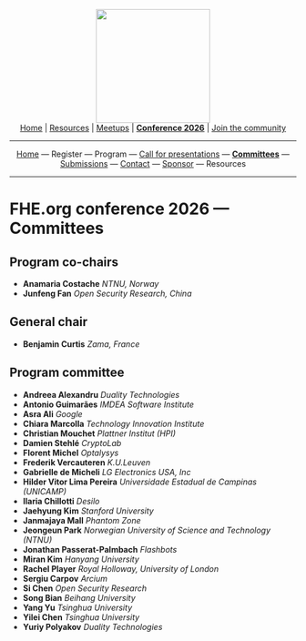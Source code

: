 <!-- Main header navigation -->
<p align="center">
  <img width="200" src="https://user-images.githubusercontent.com/5758427/180978488-db825482-5a58-4c7c-9589-c494a6f0be04.png"><br/>
  <a href="https://fhe-org.github.io">Home</a> | <a href="https://fhe-org.github.io/resources">Resources</a> | <a href="https://fhe-org.github.io/meetups/">Meetups</a> | <a href="https://fhe-org.github.io/conferences/conference-2026/"><b>Conference 2026</b></a> | <a href="https://fhe-org.github.io/community">Join the community</a>
</p>
<hr/>
<!-- /Main header navigation -->


<!-- Header conference 2026 links -->
<p align="center">
  <a href="https://fhe-org.github.io/conferences/conference-2026/">Home</a>
  —
  Register
  —
  Program
  —
  <a href="https://fhe-org.github.io/conferences/conference-2026/call-for-presentations">Call for presentations</a>
  —
  <a href="https://fhe-org.github.io/conferences/conference-2026/committees"><b>Committees</b></a>
  —
  <a href="https://fhe-org.github.io/conferences/conference-2026/submissions">Submissions</a>
  —
  <a href="https://fhe-org.github.io/conferences/conference-2026/contact">Contact</a>
  —
  <a href="https://fhe-org.github.io/conferences/conference-2026/sponsor">Sponsor</a>
  —
  Resources
</p>
<hr/>
<!-- /Header conference 2025 links -->

# FHE.org conference 2026 — Committees

## Program co-chairs
- **Anamaria Costache** *NTNU, Norway*
- **Junfeng Fan** *Open Security Research, China*

## General chair
- **Benjamin Curtis** *Zama, France*

## Program committee
- **Andreea	Alexandru**	*Duality Technologies*
- **Antonio	Guimarães**	*IMDEA Software Institute*
- **Asra Ali** *Google*
- **Chiara Marcolla** *Technology Innovation Institute*
- **Christian	Mouchet**	*Plattner Institut (HPI)*
- **Damien Stehlé** *CryptoLab*	
- **Florent	Michel** *Optalysys*
- **Frederik Vercauteren** *K.U.Leuven*
- **Gabrielle	de Micheli** *LG Electronics USA, Inc*
- **Hilder Vitor Lima Pereira**	*Universidade Estadual de Campinas (UNICAMP)*
- **Ilaria Chillotti** *Desilo*
- **Jaehyung Kim**	*Stanford University*
- **Janmajaya	Mall**	*Phantom Zone*
- **Jeongeun Park** *Norwegian University of Science and Technology (NTNU)*
- **Jonathan Passerat-Palmbach** *Flashbots*	
- **Miran	Kim**	*Hanyang University*
- **Rachel Player**	*Royal Holloway, University of London*
- **Sergiu Carpov**	*Arcium*
- **Si Chen**	*Open Security Research*
- **Song Bian** *Beihang University*
- **Yang Yu**	*Tsinghua University*
- **Yilei	Chen** *Tsinghua University*
- **Yuriy	Polyakov** *Duality Technologies*
